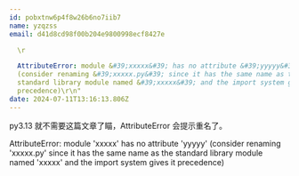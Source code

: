 ```yaml
---
id: pobxtnw6p4f8w26b6no7iib7
name: yzqzss
email: d41d8cd98f00b204e9800998ecf8427e

  \r

  AttributeError: module &#39;xxxxx&#39; has no attribute &#39;yyyyy&#39;
  (consider renaming &#39;xxxxx.py&#39; since it has the same name as the
  standard library module named &#39;xxxxx&#39; and the import system gives it
  precedence)\r\n"
date: 2024-07-11T13:16:13.806Z
---
```

py3.13 就不需要这篇文章了瞄，AttributeError 会提示重名了。



AttributeError: module &#39;xxxxx&#39; has no attribute &#39;yyyyy&#39; (consider renaming &#39;xxxxx.py&#39; since it has the same name as the standard library module named &#39;xxxxx&#39; and the import system gives it precedence)


